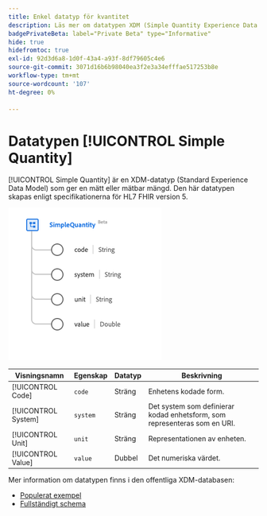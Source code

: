 ```yaml
---
title: Enkel datatyp för kvantitet
description: Läs mer om datatypen XDM (Simple Quantity Experience Data Model).
badgePrivateBeta: label="Private Beta" type="Informative"
hide: true
hidefromtoc: true
exl-id: 92d3d6a8-1d0f-43a4-a93f-8df79605c4e6
source-git-commit: 3071d16b6b98040ea3f2e3a34efffae517253b8e
workflow-type: tm+mt
source-wordcount: '107'
ht-degree: 0%

---
```


# Datatypen [!UICONTROL Simple Quantity]

[!UICONTROL Simple Quantity] är en XDM-datatyp (Standard Experience Data Model) som ger en mätt eller mätbar mängd. Den här datatypen skapas enligt specifikationerna för HL7 FHIR version 5.

![Enkel datatypstruktur för kvantitet](../../../images/healthcare/data-types/simple-quantity.png)

| Visningsnamn | Egenskap | Datatyp | Beskrivning |
| --- | --- | --- | --- |
| [!UICONTROL Code] | `code` | Sträng | Enhetens kodade form. |
| [!UICONTROL System] | `system` | Sträng | Det system som definierar kodad enhetsform, som representeras som en URI. |
| [!UICONTROL Unit] | `unit` | Sträng | Representationen av enheten. |
| [!UICONTROL Value] | `value` | Dubbel | Det numeriska värdet. |

Mer information om datatypen finns i den offentliga XDM-databasen:

* [Populerat exempel](https://github.com/adobe/xdm/blob/master/extensions/industry/healthcare/fhir/datatypes/simplequantity.example.1.json)
* [Fullständigt schema](https://github.com/adobe/xdm/blob/master/extensions/industry/healthcare/fhir/datatypes/simplequantity.schema.json)
